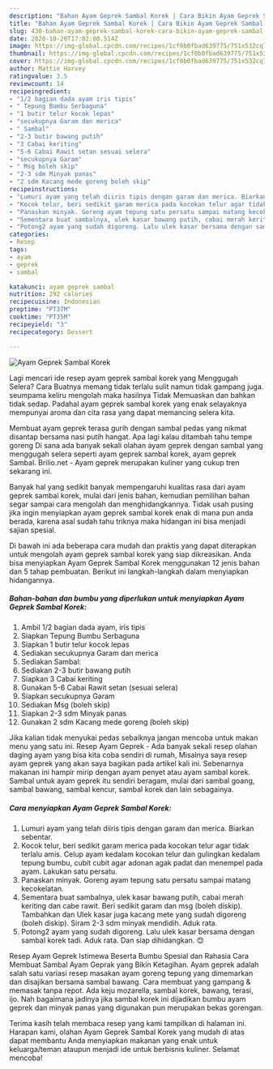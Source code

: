 ```yaml
---
description: "Bahan Ayam Geprek Sambal Korek | Cara Bikin Ayam Geprek Sambal Korek Yang Sempurna"
title: "Bahan Ayam Geprek Sambal Korek | Cara Bikin Ayam Geprek Sambal Korek Yang Sempurna"
slug: 430-bahan-ayam-geprek-sambal-korek-cara-bikin-ayam-geprek-sambal-korek-yang-sempurna
date: 2020-10-20T17:02:00.514Z
image: https://img-global.cpcdn.com/recipes/1cf0b0fbad639775/751x532cq70/ayam-geprek-sambal-korek-foto-resep-utama.jpg
thumbnail: https://img-global.cpcdn.com/recipes/1cf0b0fbad639775/751x532cq70/ayam-geprek-sambal-korek-foto-resep-utama.jpg
cover: https://img-global.cpcdn.com/recipes/1cf0b0fbad639775/751x532cq70/ayam-geprek-sambal-korek-foto-resep-utama.jpg
author: Mattie Harvey
ratingvalue: 3.5
reviewcount: 14
recipeingredient:
- "1/2 bagian dada ayam iris tipis"
- " Tepung Bumbu Serbaguna"
- "1 butir telur kocok lepas"
- "secukupnya Garam dan merica"
- " Sambal"
- "2-3 butir bawang putih"
- "3 Cabai keriting"
- "5-6 Cabai Rawit setan sesuai selera"
- "secukupnya Garam"
- " Msg boleh skip"
- "2-3 sdm Minyak panas"
- "2 sdm Kacang mede goreng boleh skip"
recipeinstructions:
- "Lumuri ayam yang telah diiris tipis dengan garam dan merica. Biarkan sebentar."
- "Kocok telur, beri sedikit garam merica pada kocokan telur agar tidak terlalu amis. Celup ayam kedalam kocokan telur dan gulingkan kedalam tepung bumbu, cubit cubit agar adonan agak padat dan menempel pada ayam. Lakukan satu persatu."
- "Panaskan minyak. Goreng ayam tepung satu persatu sampai matang kecokelatan."
- "Sementara buat sambalnya, ulek kasar bawang putih, cabai merah keriting dan cabe rawit. Beri sedikit garam dan msg (boleh diskip). Tambahkan dan Ulek kasar juga kacang mete yang sudah digoreng (boleh diskip). Siram 2-3 sdm minyak mendidih. Aduk rata."
- "Potong2 ayam yang sudah digoreng. Lalu ulek kasar bersama dengan sambal korek tadi. Aduk rata. Dan siap dihidangkan. 😊"
categories:
- Resep
tags:
- ayam
- geprek
- sambal

katakunci: ayam geprek sambal 
nutrition: 292 calories
recipecuisine: Indonesian
preptime: "PT37M"
cooktime: "PT35M"
recipeyield: "3"
recipecategory: Dessert

---
```



![Ayam Geprek Sambal Korek](https://img-global.cpcdn.com/recipes/1cf0b0fbad639775/751x532cq70/ayam-geprek-sambal-korek-foto-resep-utama.jpg)

Lagi mencari ide resep ayam geprek sambal korek yang Menggugah Selera? Cara Buatnya memang tidak terlalu sulit namun tidak gampang juga. seumpama keliru mengolah maka hasilnya Tidak Memuaskan dan bahkan tidak sedap. Padahal ayam geprek sambal korek yang enak selayaknya mempunyai aroma dan cita rasa yang dapat memancing selera kita.

Membuat ayam geprek terasa gurih dengan sambal pedas yang nikmat disantap bersama nasi putih hangat. Apa lagi kalau ditambah tahu tempe goreng Di sana ada banyak sekali olahan ayam geprek dengan sambal yang menggugah selera seperti ayam geprek sambal korek, ayam geprek Sambal. Brilio.net - Ayam geprek merupakan kuliner yang cukup tren sekarang ini.

Banyak hal yang sedikit banyak mempengaruhi kualitas rasa dari ayam geprek sambal korek, mulai dari jenis bahan, kemudian pemilihan bahan segar sampai cara mengolah dan menghidangkannya. Tidak usah pusing jika ingin menyiapkan ayam geprek sambal korek enak di mana pun anda berada, karena asal sudah tahu triknya maka hidangan ini bisa menjadi sajian spesial.


Di bawah ini ada beberapa cara mudah dan praktis yang dapat diterapkan untuk mengolah ayam geprek sambal korek yang siap dikreasikan. Anda bisa menyiapkan Ayam Geprek Sambal Korek menggunakan 12 jenis bahan dan 5 tahap pembuatan. Berikut ini langkah-langkah dalam menyiapkan hidangannya.

<!--inarticleads1-->

##### Bahan-bahan dan bumbu yang diperlukan untuk menyiapkan Ayam Geprek Sambal Korek:

1. Ambil 1/2 bagian dada ayam, iris tipis
1. Siapkan  Tepung Bumbu Serbaguna
1. Siapkan 1 butir telur kocok lepas
1. Sediakan secukupnya Garam dan merica
1. Sediakan  Sambal:
1. Sediakan 2-3 butir bawang putih
1. Siapkan 3 Cabai keriting
1. Gunakan 5-6 Cabai Rawit setan (sesuai selera)
1. Siapkan secukupnya Garam
1. Sediakan  Msg (boleh skip)
1. Siapkan 2-3 sdm Minyak panas
1. Gunakan 2 sdm Kacang mede goreng (boleh skip)


Jika kalian tidak menyukai pedas sebaiknya jangan mencoba untuk makan menu yang satu ini. Resep Ayam Geprek - Ada banyak sekali resep olahan daging ayam yang bisa kita coba sendiri di rumah, Misalnya saya resep ayam geprek yang akan saya bagikan pada artikel kali ini. Sebenarnya makanan ini hampir mirip dengan ayam penyet atau ayam sambal korek. Sambal untuk ayam geprek itu sendiri beragam, mulai dari sambal goang, sambal bawang, sambal kencur, sambal korek dan lain sebagainya. 

<!--inarticleads2-->

##### Cara menyiapkan Ayam Geprek Sambal Korek:

1. Lumuri ayam yang telah diiris tipis dengan garam dan merica. Biarkan sebentar.
1. Kocok telur, beri sedikit garam merica pada kocokan telur agar tidak terlalu amis. Celup ayam kedalam kocokan telur dan gulingkan kedalam tepung bumbu, cubit cubit agar adonan agak padat dan menempel pada ayam. Lakukan satu persatu.
1. Panaskan minyak. Goreng ayam tepung satu persatu sampai matang kecokelatan.
1. Sementara buat sambalnya, ulek kasar bawang putih, cabai merah keriting dan cabe rawit. Beri sedikit garam dan msg (boleh diskip). Tambahkan dan Ulek kasar juga kacang mete yang sudah digoreng (boleh diskip). Siram 2-3 sdm minyak mendidih. Aduk rata.
1. Potong2 ayam yang sudah digoreng. Lalu ulek kasar bersama dengan sambal korek tadi. Aduk rata. Dan siap dihidangkan. 😊


Resep Ayam Geprek Istimewa Beserta Bumbu Spesial dan Rahasia Cara Membuat Sambal Ayam Geprak yang Bikin Ketagihan. Ayam geprek adalah salah satu variasi resep masakan ayam goreng tepung yang dimemarkan dan disajikan bersama sambal bawang. Cara membuat yang gampang &amp; memasak tanpa repot. Ada keju mozarella, sambal korek, bawang, terasi, ijo. Nah bagaimana jadinya jika sambal korek ini dijadikan bumbu ayam geprek dan minyak panas yang digunakan pun merupakan bekas gorengan. 

Terima kasih telah membaca resep yang kami tampilkan di halaman ini. Harapan kami, olahan Ayam Geprek Sambal Korek yang mudah di atas dapat membantu Anda menyiapkan makanan yang enak untuk keluarga/teman ataupun menjadi ide untuk berbisnis kuliner. Selamat mencoba!
